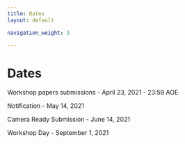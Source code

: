 ```yaml
---
title: Dates
layout: default

navigation_weight: 3

---
```


# Dates

Workshop papers submissions - April 23, 2021 - 23:59 AOE

Notification                - May 14, 2021

Camera Ready Submission     - June 14, 2021

Workshop Day                - September 1, 2021

